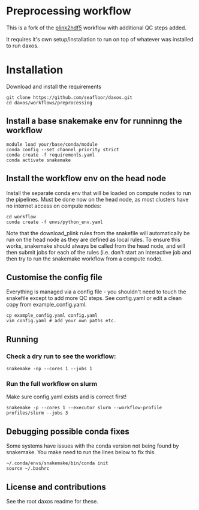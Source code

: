 # Preprocessing workflow

This is a fork of the [plink2hdf5](https://github.com/seafloor/plink2hdf5) workflow with additional QC steps added.

It requires it's own setup/installation to run on top of whatever was installed to run daxos.

# Installation
Download and install the requirements
```
git clone https://github.com/seafloor/daxos.git
cd daxos/workflows/preprocessing
```

## Install a base snakemake env for runninng the workflow
```
module load your/base/conda/module
conda config --set channel_priority strict
conda create -f requirements.yaml
conda activate snakemake
```

## Install the workflow env on the head node
Install the separate conda env that will be loaded on compute nodes to run the pipelines. Must be done now on the head node, as most clusters have no internet access on compute nodes:
```
cd workflow
conda create -f envs/python_env.yaml
```

Note that the download_plink rules from the snakefile will automatically be run on the head node as they are defined as local rules. To ensure this works, snakemake should always be called from the head node, and will then submit jobs for each of the rules (i.e. don't start an interactive job and then try to run the snakemake workflow from a compute node).

## Customise the config file
Everything is managed via a config file - you shouldn't need to touch the snakefile except to add more QC steps.
See config.yaml or edit a clean copy from example_config.yaml.

```
cp example_config.yaml config.yaml
vim config.yaml # add your own paths etc.
```

## Running

### Check a dry run to see the workflow:
```
snakemake -np --cores 1 --jobs 1
```

### Run the full workflow on slurm

Make sure config.yaml exists and is correct first!

```
snakemake -p --cores 1 --executor slurm --workflow-profile profiles/slurm --jobs 3
```

## Debugging possible conda fixes
Some systems have issues with the conda version not being found by snakemake. You make need to run the lines below to fix this.
```
~/.conda/envs/snakemake/bin/conda init
source ~/.bashrc
```

## License and contributions
See the root daxos readme for these.
